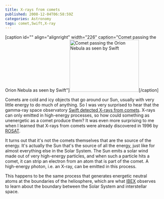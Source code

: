 ```yaml
---
title: X-rays from comets
published: 2008-12-04T06:58:59Z
categories: Astronomy
tags: comet,Swift,X-ray
---
```


[caption id="" align="alignright" width="226" caption="Comet passing the Orion Nebula as seen by Swift"]<a href="http://www.nasa.gov/mission_pages/swift/bursts/cool_comet.html"><img alt="Comet passing the Orion Nebula as seen by Swift" src="http://www.nasa.gov/images/content/295252main_ringcomet_226.jpg" width="226" height="170" /></a>[/caption]

Comets are cold and icy objects that go around our Sun, usually with very little energy to do much of anything.  So I was very surprised to hear that the gamma-ray space observatory <a href="http://www.nasa.gov/mission_pages/swift/bursts/cool_comet.html">Swift detected X-rays from comets</a>.  X-rays can only emitted in high-energy processes, so how could something as unenergetic as a comet produce them?  It was even more surprising to me when I learned that X-rays from comets were already discovered in 1996 by <a href="http://heasarc.gsfc.nasa.gov/docs/rosat/">ROSAT</a>.

It turns out that it's not the comets themselves that are the source of the energy.  It's actually the Sun that's the source of all the energy, just like for almost everything else in the Solar System.  The Sun emits a solar wind made out of very high-energy particles, and when such a particle hits a comet, it can strip an electron from an atom that is part of the comet.  A high-energy photon, i.e. an X-ray, can be emitted in this process.

This happens to be the same process that generates energetic neutral atoms at the boundaries of the heliosphere, which are what <a href="http://blog.chungyc.org/2008/10/exploring-the-heliosphere-with-ibex/">IBEX</a> observes to learn about the boundary between the Solar System and interstellar space.

